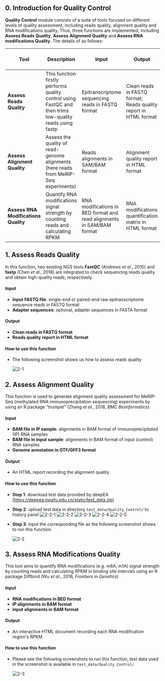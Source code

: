 ## 0. Introduction for Quality Control

**Quality Control** module consists of a suite of tools focused on different levels of quality assessment, including reads quality, alignment quality and RNA modifications quality, Thus, three functions are implemented, including **Assess Reads Quality**, **Assess Alignment Quality** and **Assess RNA modifications Quality**. The details of as follows:

| **Tool**                             | **Description**                                              | **Input**                                                    | **Output**                                                   | **Time (test data)** | **Programs**                                                 | **Reference**                                                |
| ------------------------------------ | ------------------------------------------------------------ | ------------------------------------------------------------ | ------------------------------------------------------------ | -------------------- | ------------------------------------------------------------ | ------------------------------------------------------------ |
| **Assess Reads Quality**             | This function firstly performs quality control using FastQC and then trims low-quality reads using fastp | Epitranscriptome sequencing reads in FASTQ format            | Clean reads in FASTQ format; Reads quality report in HTML format | ~40s                 | <a href="https://www.bioinformatics.babraham.ac.uk/projects/fastqc" target="_blank">FastQC</a>,<a href="https://github.com/OpenGene/fastp" target="_blank">fastp</a> | <a href="https://doi.org/10.1093/bioinformatics/bty560" target="_blank">Chen <I>et al</I>., 2018, Bioinformatics</a>,<a href="https://www.bioinformatics.babraham.ac.uk/projects/fastqc" target="_blank">Babraham Bioinformatics</a> |
| **Assess Alignment Quality**         | Assess the quality of read-genome alignments (here reads from MeRIP-Seq experiments) | Reads alignments in SAM/BAM format                           | Alignment quality report in HTML format                      | ~1 min               | <a href="https://github.com/skyhorsetomoon/Trumpet" target="_blank">trumpet</a>         | <a href="https://bmcbioinformatics.biomedcentral.com/articles/10.1186/s12859-018-2266-3" target="_blank">Zhang <I>et al</I>., 2018, BMC Bioinformatics</a> |
| **Assess RNA Modifications Quality** | Quantify RNA modifications signal strength by counting reads and calculating RPKM | RNA modifications in BED format and read alignments in SAM/BAM format | RNA modifications quantification matrix in HTML format       | ~1 min               | <a href="https://bioconductor.org/packages/release/bioc/html/DiffBind.html" target="_blank">DiffBind</a> | <a href="https://www.frontiersin.org/articles/10.3389/fgene.2015.00169/full" target="_blank">Wu <I>et al</I>., 2016, Frontiers in Genetics</a> |

## 1. Assess Reads Quality

In this function, two existing NGS tools **FastQC** (Andrews *et al*., 2010) and **fastp** (Chen *et al*., 2018) are integrated to check sequencing reads quality and obtain high-quality reads, respectively.

#### Input

- **Input FASTQ file**: single-end or paired-end raw epitranscriptome sequence reads in FASTQ format
- **Adapter sequences**: optional, adapter sequences in FASTA format

#### Output

- **Clean reads in FASTQ format**
- **Reads quality report in HTML format**

#### How to use this function
- The following screenshot shows us how to assess reads quality

	![2-1](../assets/img/2-1.png)

## 2. Assess Alignment Quality

This function is used to generate alignment quality assessment for MeRIP-Seq (methylated RNA immunoprecipitation sequencing) experiments by using an R package "trumpet" (Zhang *et al*., 2018, *BMC Bioinformatics*).

#### Input

- **BAM file in IP sample**: alignments in BAM format of immunoprecipitated (IP) RNA samples
- **BAM file in input sample**: alignments in BAM format of input (control) RNA samples
- **Genome annotation in GTF/GFF3 format**

#### Output

- An HTML report recording the alignment quality.

#### How to use this function
- **Step 1**: download test data provided by deepEA (https://deepea.nwafu.edu.cn/static/test_data.zip)

- **Step 2**: upload test data in directory `test_data/Quality_Control/` to history panel
![2-2-1](../assets/img/2-2-1.png)
![2-2-2](../assets/img/2-2-2.png)
![2-2-3](../assets/img/2-2-3.png)
![2-2-4](../assets/img/2-2-4.png)
![2-2-5](../assets/img/2-2-5.png)

- **Step 3**: input the corresponding file as the following screenshot shows to run this function:

	![2-2](../assets/img/2-2.png)

## **3. Assess RNA Modifications Quality**

This tool aims to quantify RNA modifications (e.g. m6A, m1A) signal strength by counting reads and calculating RPKM in binding site intervals using an R package Diffbind (Wu *et al*., 2016, *Frontiers in Genetics*)

#### Input

- **RNA modifications in BED format** 
- **IP alignments in BAM format**
- **input alignments in BAM format**

#### Output

- An interactive HTML document recording each RNA modification region's RPKM

#### How to use this function
- Please see the following screenshots to run this function, test data used in the screenshot is available in `test_data/Quality_Control/`

	![2-3](../assets/img/2-3.png)
